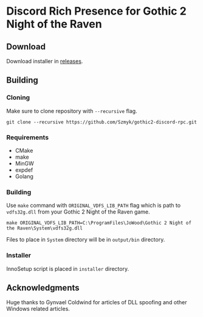 # Discord Rich Presence for Gothic 2 Night of the Raven

## Download

Download installer in [releases](https://github.com/Szmyk/gothic2-discord-rpc/releases/latest).

## Building

### Cloning

Make sure to clone repository with `--recursive` flag.

`git clone --recursive https://github.com/Szmyk/gothic2-discord-rpc.git`

### Requirements

* CMake
* make
* MinGW
* expdef
* Golang

### Building

Use `make` command with `ORIGINAL_VDFS_LIB_PATH` flag which is path to `vdfs32g.dll` from your Gothic 2 Night of the Raven game.

`make ORIGINAL_VDFS_LIB_PATH=C:\ProgramFiles\JoWood\Gothic 2 Night of the Raven\System\vdfs32g.dll`

Files to place in `System` directory will be in  `output/bin` directory.

### Installer

InnoSetup script is placed in `installer` directory.

## Acknowledgments

Huge thanks to Gynvael Coldwind for articles of DLL spoofing and other Windows related articles.
